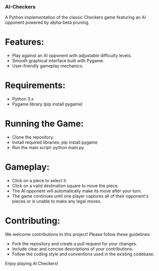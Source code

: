 ### AI-Checkers
A Python implementation of the classic Checkers game featuring an AI opponent powered by alpha-beta pruning.  
# Features:

* Play against an AI opponent with adjustable difficulty levels.
* Smooth graphical interface built with Pygame.
* User-friendly gameplay mechanics.

# Requirements:

* Python 3.x
* Pygame library (pip install pygame)

# Running the Game:

* Clone the repository.
* Install required libraries: pip install pygame
* Run the main script: python main.py

# Gameplay:

* Click on a piece to select it.
* Click on a valid destination square to move the piece.
* The AI opponent will automatically make its move after your turn.
* The game continues until one player captures all of their opponent's pieces or is unable to make any legal moves.

# Contributing:

We welcome contributions to this project! Please follow these guidelines:

* Fork the repository and create a pull request for your changes.
* Include clear and concise descriptions of your contributions.
* Follow the coding style and conventions used in the existing codebase.  
    
  
Enjoy playing AI Checkers!
